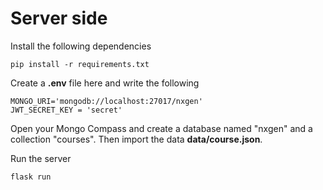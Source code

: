 # Server side

Install the following dependencies

    pip install -r requirements.txt

Create a **.env** file here and write the following

    MONGO_URI='mongodb://localhost:27017/nxgen'
    JWT_SECRET_KEY = 'secret'

Open your Mongo Compass and create a database named "nxgen" and a collection "courses". Then import the data **data/course.json**.

Run the server

    flask run